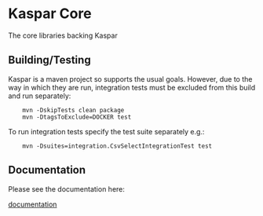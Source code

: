 # Kaspar Core

The core libraries backing Kaspar

## Building/Testing

Kaspar is a maven project so supports the usual goals. However, due to the way in which they are
run, integration tests must be excluded from this build and run separately:

```
    mvn -DskipTests clean package
    mvn -DtagsToExclude=DOCKER test
```

To run integration tests specify the test suite separately e.g.:

```
    mvn -Dsuites=integration.CsvSelectIntegrationTest test
```

## Documentation

Please see the documentation here:

[documentation](https://thomaskwscott.github.io/kaspar/)

